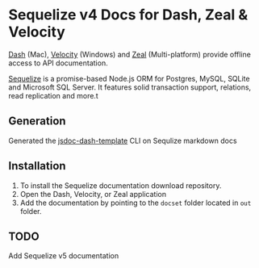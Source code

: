 
# Sequelize v4 Docs for Dash, Zeal & Velocity

[Dash](https://kapeli.com/dash) (Mac), [Velocity](https://velocity.silverlakesoftware.com/) (Windows) and [Zeal](https://zealdocs.org/)  (Multi-platform) provide offline access to API documentation.

[Sequelize](https://github.com/sequelize/sequelize) is a promise-based Node.js ORM for Postgres, MySQL, SQLite and Microsoft SQL Server. It features solid transaction support, relations, read replication and more.t

## Generation
Generated the [jsdoc-dash-template](https://github.com/theasta/jsdoc-dash-template) CLI on Sequlize markdown docs

## Installation
1. To install the Sequelize documentation download repository. 
2. Open the Dash, Velocity, or Zeal application
3. Add the documentation by pointing to the `docset` folder located in `out` folder.

## TODO
Add Sequelize v5 documentation
